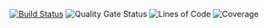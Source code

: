 [![Build Status](https://travis-ci.org/rscai/richardson-maturity-model-example.svg?branch=master)](https://travis-ci.org/rscai/richardson-maturity-model-example)
![Quality Gate Status](https://sonarcloud.io/api/project_badges/measure?project=io.github.rscai%3Arichardson-maturity-model-example&metric=alert_status)
![Lines of Code](https://sonarcloud.io/api/project_badges/measure?project=io.github.rscai%3Arichardson-maturity-model-example&metric=ncloc)
![Coverage](https://sonarcloud.io/api/project_badges/measure?project=io.github.rscai%3Arichardson-maturity-model-example&metric=coverage)
